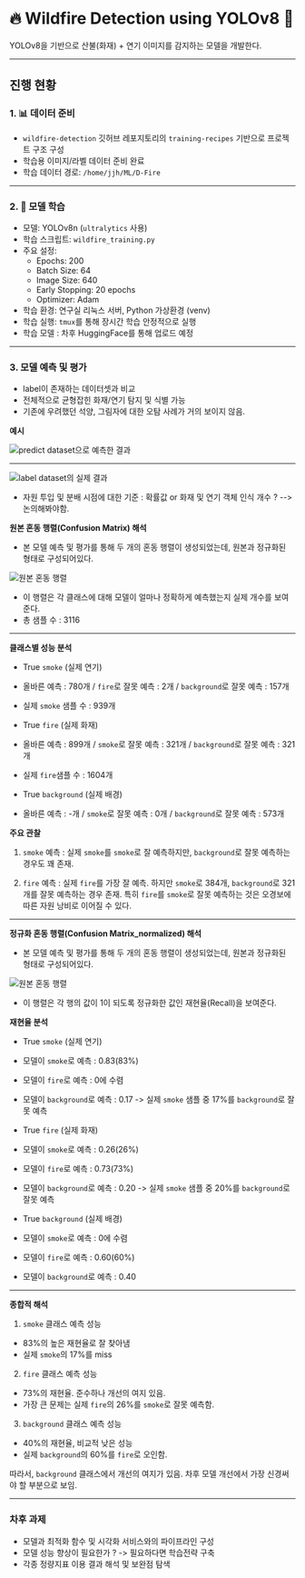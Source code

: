 # 🔥 Wildfire Detection using YOLOv8 🚒

YOLOv8을 기반으로 산불(화재) + 연기 이미지를 감지하는 모델을 개발한다.

---

## 진행 현황

### 1. 📊 데이터 준비
- `wildfire-detection` 깃허브 레포지토리의 `training-recipes` 기반으로 프로젝트 구조 구성
- 학습용 이미지/라벨 데이터 준비 완료
- 학습 데이터 경로: `/home/jjh/ML/D-Fire`

---

### 2. 📝 모델 학습
- 모델: YOLOv8n (`ultralytics` 사용)
- 학습 스크립트: `wildfire_training.py`
- 주요 설정:
  - Epochs: 200
  - Batch Size: 64
  - Image Size: 640
  - Early Stopping: 20 epochs
  - Optimizer: Adam
- 학습 환경: 연구실 리눅스 서버, Python 가상환경 (venv)
- 학습 실행: `tmux`를 통해 장시간 학습 안정적으로 실행
- 학습 모델 : 차후 HuggingFace를 통해 업로드 예정

---


### 3. 모델 예측 및 평가
- label이 존재하는 데이터셋과 비교
- 전체적으로 균형잡힌 화재/연기 탐지 및 식별 가능
- 기존에 우려했던 석양, 그림자에 대한 오탐 사례가 거의 보이지 않음.

**예시**

![predict dataset으로 예측한 결과](pic/val_batch0_pred.jpg)

---

![label dataset의 실제 결과](pic/val_batch0_labels.jpg)

- 자원 투입 및 분배 시점에 대한 기준 : 확률값 or 화재 및 연기 객체 인식 개수 ? --> 논의해봐야함.


**원본 혼동 행렬(Confusion Matrix) 해석**
- 본 모델 예측 및 평가를 통해 두 개의 혼동 행렬이 생성되었는데, 원본과 정규화된 형태로 구성되어있다.

![원본 혼동 행렬](matrix/confusion_matrix.png)

- 이 행렬은 각 클래스에 대해 모델이 얼마나 정확하게 예측했는지 실제 개수를 보여준다.
- 총 샘플 수 : 3116

---

**클래스별 성능 분석**

- True `smoke` (실제 연기)
- 올바른 예측 : 780개 / `fire`로 잘못 예측 : 2개 / `background`로 잘못 예측 : 157개
- 실제 `smoke` 샘플 수 : 939개

- True `fire` (실제 화재)
- 올바른 예측 : 899개 / `smoke`로 잘못 예측 : 321개 / `background`로 잘못 예측 : 321개
- 실제 `fire`샘플 수 : 1604개

- True `background` (실제 배경)
- 올바른 예측 : -개 / `smoke`로 잘못 예측 : 0개 / `background`로 잘못 예측 : 573개

**주요 관찰**

1. `smoke` 예측 : 실제 `smoke`를 `smoke`로 잘 예측하지만, `background`로 잘못 예측하는 경우도 꽤 존재.

2. `fire` 예측 : 실제 `fire`를 가장 잘 예측. 하지만 `smoke`로 384개, `background`로 321개를 잘못 예측하는 경우 존재. 특히 `fire`를 `smoke`로 잘못 예측하는 것은 오경보에 따른 자원 낭비로 이어질 수 있다.


---

**정규화 혼동 행렬(Confusion Matrix_normalized) 해석**
- 본 모델 예측 및 평가를 통해 두 개의 혼동 행렬이 생성되었는데, 원본과 정규화된 형태로 구성되어있다.

![원본 혼동 행렬](matrix/confusion_matrix_normalized.png)

- 이 행렬은 각 행의 값이 1이 되도록 정규화한 값인 재현율(Recall)을 보여준다.

**재현율 분석**

- True `smoke` (실제 연기)
- 모델이 `smoke`로 예측 : 0.83(83%)
- 모델이 `fire`로 예측 : 0에 수렴
- 모델이 `background`로 예측 : 0.17 -> 실제 `smoke` 샘플 중 17%를 `background`로 잘못 예측

- True `fire` (실제 화재)
- 모델이 `smoke`로 예측 : 0.26(26%)
- 모델이 `fire`로 예측 : 0.73(73%)
- 모델이 `background`로 예측 : 0.20 -> 실제 `smoke` 샘플 중 20%를 `background`로 잘못 예측

- True `background` (실제 배경)
- 모델이 `smoke`로 예측 : 0에 수렴
- 모델이 `fire`로 예측 : 0.60(60%)
- 모델이 `background`로 예측 : 0.40


---


**종합적 해석**

1. `smoke` 클래스 예측 성능
- 83%의 높은 재현율로 잘 찾아냄
- 실제 `smoke`의 17%를 miss

2. `fire` 클래스 예측 성능
- 73%의 재현율. 준수하나 개선의 여지 있음.
- 가장 큰 문제는 실제 `fire`의 26%를 `smoke`로 잘못 예측함.

3. `background` 클래스 예측 성능
- 40%의 재현율, 비교적 낮은 성능
- 실제 `background`의 60%를 `fire`로 오인함.


따라서, `background` 클래스에서 개선의 여지가 있음. 차후 모델 개선에서 가장 신경써야 할 부분으로 보임.










---




### 차후 과제

- 모델과 최적화 함수 및 시각화 서비스와의 파이프라인 구성
- 모델 성능 향상이 필요한가 ? -> 필요하다면 학습전략 구축
- 각종 정량지표 이용 결과 해석 및 보완점 탐색


